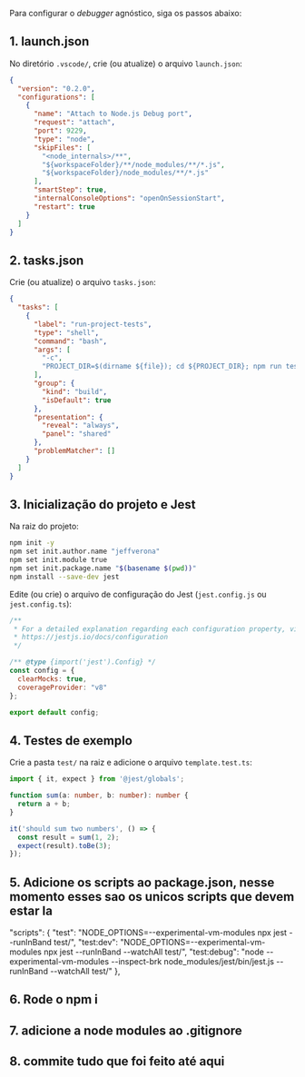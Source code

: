 Para configurar o _debugger_ agnóstico, siga os passos abaixo:

## 1. launch.json

No diretório `.vscode/`, crie (ou atualize) o arquivo `launch.json`:

```json
{
  "version": "0.2.0",
  "configurations": [
    {
      "name": "Attach to Node.js Debug port",
      "request": "attach",
      "port": 9229,
      "type": "node",
      "skipFiles": [
        "<node_internals>/**",
        "${workspaceFolder}/**/node_modules/**/*.js",
        "${workspaceFolder}/node_modules/**/*.js"
      ],
      "smartStep": true,
      "internalConsoleOptions": "openOnSessionStart",
      "restart": true
    }
  ]
}
```

## 2. tasks.json

Crie (ou atualize) o arquivo `tasks.json`:

```json
{
  "tasks": [
    {
      "label": "run-project-tests",
      "type": "shell",
      "command": "bash",
      "args": [
        "-c",
        "PROJECT_DIR=$(dirname ${file}); cd ${PROJECT_DIR}; npm run test:debug"
      ],
      "group": {
        "kind": "build",
        "isDefault": true
      },
      "presentation": {
        "reveal": "always",
        "panel": "shared"
      },
      "problemMatcher": []
    }
  ]
}
```

## 3. Inicialização do projeto e Jest

Na raiz do projeto:

```bash
npm init -y
npm set init.author.name "jeffverona"
npm set init.module true
npm set init.package.name "$(basename $(pwd))"
npm install --save-dev jest
```

Edite (ou crie) o arquivo de configuração do Jest (`jest.config.js` ou `jest.config.ts`):

```js
/**
 * For a detailed explanation regarding each configuration property, visit:
 * https://jestjs.io/docs/configuration
 */

/** @type {import('jest').Config} */
const config = {
  clearMocks: true,
  coverageProvider: "v8"
};

export default config;
```

## 4. Testes de exemplo

Crie a pasta `test/` na raiz e adicione o arquivo `template.test.ts`:

```ts
import { it, expect } from '@jest/globals';

function sum(a: number, b: number): number {
  return a + b;
}

it('should sum two numbers', () => {
  const result = sum(1, 2);
  expect(result).toBe(3);
});
```

## 5. Adicione os scripts ao package.json, nesse momento esses sao os unicos scripts que devem estar la

  "scripts": {
    "test": "NODE_OPTIONS=--experimental-vm-modules npx jest --runInBand test/",
    "test:dev": "NODE_OPTIONS=--experimental-vm-modules npx jest --runInBand --watchAll test/",
    "test:debug": "node --experimental-vm-modules --inspect-brk node_modules/jest/bin/jest.js --runInBand --watchAll test/"
  },

## 6. Rode o npm i

## 7. adicione a node modules ao .gitignore

## 8. commite tudo que foi feito até aqui